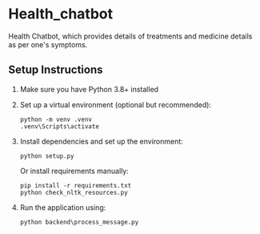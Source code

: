 # Health_chatbot

Health Chatbot, which provides details of treatments and medicine details as per one's symptoms.

## Setup Instructions

1. Make sure you have Python 3.8+ installed
2. Set up a virtual environment (optional but recommended):
   ```
   python -m venv .venv
   .venv\Scripts\activate
   ```
3. Install dependencies and set up the environment:
   ```
   python setup.py
   ```
   
   Or install requirements manually:
   ```
   pip install -r requirements.txt
   python check_nltk_resources.py
   ```

4. Run the application using:
   ```
   python backend\process_message.py
   ```
